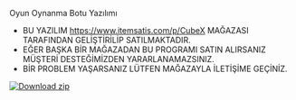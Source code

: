 Oyun Oynanma Botu Yazılımı
- BU YAZILIM https://www.itemsatis.com/p/CubeX MAĞAZASI TARAFINDAN GELİŞTİRİLİP SATILMAKTADIR.
- EĞER BAŞKA BİR MAĞAZADAN BU PROGRAMI SATIN ALIRSANIZ MÜŞTERİ DESTEĞİMİZDEN YARARLANAMAZSINIZ.
- BİR PROBLEM YAŞARSANIZ LÜTFEN MAĞAZAYLA İLETİŞİME GEÇİNİZ.


[![Download zip](https://custom-icon-badges.herokuapp.com/badge/-indir-blue?style=for-the-badge&logo=download&logoColor=white "İNDİR")](https://github.com/ic3w0lf22/Roblox-Account-Manager/releases/download/3.6.1/Roblox.Account.Manager.3.6.1.zip)
